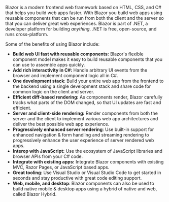 Blazor is a modern frontend web framework based on HTML, CSS, and C# that helps you build web apps faster. With Blazor you build web apps using reusable components that can be run from both the client and the server so that you can deliver great web experiences. Blazor is part of .NET, a developer platform for building *anything*. .NET is free, open-source, and runs cross-platform.

Some of the benefits of using Blazor include:

- **Build web UI fast with reusable components:** Blazor's flexible component model makes it easy to build reusable components that you can use to assemble apps quickly.
- **Add rich interactivity in C#:** Handle arbitrary UI events from the browser and implement component logic all in C#.
- **One development stack**: Build your entire web app from the frontend to the backend using a single development stack and share code for common logic on the client and server.
- **Efficient diff-based rendering:** As components render, Blazor carefully tracks what parts of the DOM changed, so that UI updates are fast and efficient.
- **Server and client-side rendering:** Render components from both the server and the client to implement various web app architectures and deliver the best possible web app experience.
- **Progressively enhanced server rendering**: Use built-in support for enhanced navigation & form handling and streaming rendering to progressively enhance the user experience of server rendered web apps.
- **Interop with JavaScript:** Use the ecosystem of JavaScript libraries and browser APIs from your C# code.
- **Integrate with existing apps:** Integrate Blazor components with existing MVC, Razor Pages, or JavaScript based apps.
- **Great tooling**: Use Visual Studio or Visual Studio Code to get started in seconds and stay productive with great code editing support.
- **Web, mobile, and desktop**: Blazor components can also be used to build native mobile & desktop apps using a hybrid of native and web, called Blazor Hybrid.
